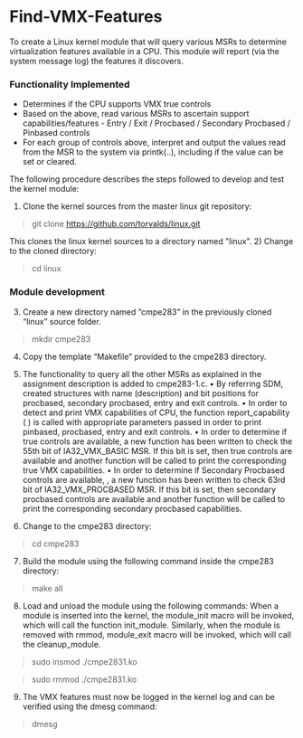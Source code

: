 # Find-VMX-Features
To create a Linux kernel module that will query various MSRs to determine virtualization features available in a CPU. 
This module will report (via the system message log) the features it discovers.

### Functionality Implemented
- Determines if the CPU supports VMX true controls
- Based on the above, read various MSRs to ascertain support capabilities/features - Entry / Exit / Procbased / Secondary Procbased / Pinbased controls
- For each group of controls above, interpret and output the values read from the MSR to the system via printk(..), including if the value can be set or cleared.

The following procedure describes the steps followed to develop and test the kernel module:

1)	Clone the kernel sources from the master linux git repository:
> git clone https://github.com/torvalds/linux.git

This clones the linux kernel sources to a directory named "linux".
2)	Change to the cloned directory:
> cd linux

### Module development
3)	Create a new directory named “cmpe283” in the previously cloned “linux” source folder.
> mkdir cmpe283

4)	Copy the template “Makefile” provided to the cmpe283 directory.

5)	The functionality to query all the other MSRs as explained in the assignment description is added to cmpe283-1.c.
•	By referring SDM, created structures with name (description) and bit positions for procbased, secondary procbased, entry and exit controls.
•	In order to detect and print VMX capabilities of CPU, the function report_capability ( ) is called with appropriate parameters passed in order to print pinbased, procbased, entry and exit controls.
•	In order to determine if true controls are available, a new function has been written to check the 55th  bit of IA32_VMX_BASIC MSR. If this bit is set, then true controls are available and another function will be called to print the corresponding true VMX capabilities.
•	In order to determine if Secondary Procbased controls are available, , a new function has been written to check 63rd bit of IA32_VMX_PROCBASED MSR. If this bit is set, then secondary procbased controls are available and another function will be called to print the corresponding secondary procbased capabilities.

6)	Change to the cmpe283 directory:
> cd cmpe283

7)	Build the module using the following command inside the cmpe283 directory:
> make all

8)	Load and unload the module using the following commands:
When a module is inserted into the kernel, the module_init macro will be invoked, which will call the function init_module. 
Similarly, when the module is removed with rmmod, module_exit macro will be invoked, which will call the cleanup_module.
> sudo insmod ./cmpe283­1.ko

> sudo rmmod ./cmpe283­1.ko

9)	The VMX features must now be logged in the kernel log and can be verified using the dmesg command:
> dmesg
